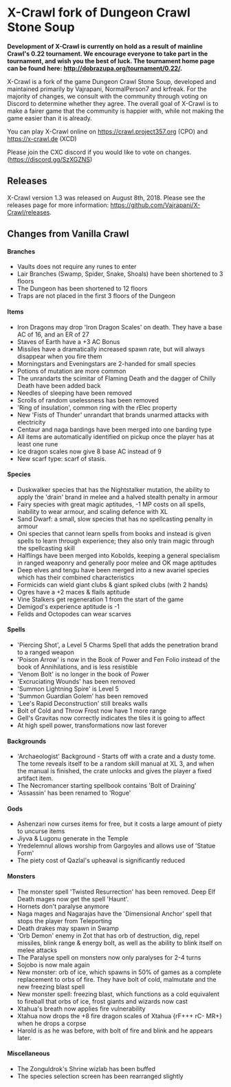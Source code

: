 # X-Crawl fork of Dungeon Crawl Stone Soup

**Development of X-Crawl is currently on hold as a result of mainline Crawl's 0.22 tournament. We encourage everyone to take part in the tournament, and wish you the best of luck. The tournament home page can be found here: http://dobrazupa.org/tournament/0.22/.**

X-Crawl is a fork of the game Dungeon Crawl Stone Soup, developed and maintained primarily by Vajrapani, NormalPerson7 and krfreak. For the majority of changes, we consult with the community through voting on Discord to determine whether they agree. The overall goal of X-Crawl is to make a fairer game that the community is happier with, while not making the game easier than it is already.

You can play X-Crawl online on https://crawl.project357.org (CPO) and https://x-crawl.de (XCD)

Please join the CXC discord if you would like to vote on changes. (https://discord.gg/SzXGZNS)

## Releases
X-Crawl version 1.3 was released on August 8th, 2018. Please see the releases page for more information: https://github.com/Vajrapani/X-Crawl/releases.

## Changes from Vanilla Crawl
#### Branches
  - Vaults does not require any runes to enter
  - Lair Branches (Swamp, Spider, Snake, Shoals) have been shortened to 3 floors
  - The Dungeon has been shortened to 12 floors
  - Traps are not placed in the first 3 floors of the Dungeon

#### Items
  - Iron Dragons may drop 'Iron Dragon Scales' on death. They have a base AC of 16, and an ER of 27
  - Staves of Earth have a +3 AC Bonus
  - Missiles have a dramatically increased spawn rate, but will always disappear when you fire them
  - Morningstars and Eveningstars are 2-handed for small species
  - Potions of mutation are more common
  - The unrandarts the scimitar of Flaming Death and the dagger of Chilly Death have been added back
  - Needles of sleeping have been removed
  - Scrolls of random uselessness has been removed
  - 'Ring of insulation', common ring with the rElec property
  - New 'Fists of Thunder' unrandart that brands unarmed attacks with electricity
  - Centaur and naga bardings have been merged into one barding type
  - All items are automatically identified on pickup once the player has at least one rune
  - Ice dragon scales now give 8 base AC instead of 9
  - New scarf type: scarf of stasis.
#### Species
 - Duskwalker species that has the Nightstalker mutation, the ability to apply the 'drain' brand in melee and a halved stealth penalty in armour
 - Fairy species with great magic aptitudes, -1 MP costs on all spells, inability to wear armour, and scaling defence with XL
 - Sand Dwarf: a small, slow species that has no spellcasting penalty in armour
 - Oni species that cannot learn spells from books and instead is given spells to learn through experience; they also only train magic through the spellcasting skill
 - Halflings have been merged into Kobolds, keeping a general specialism in ranged weaponry and generally poor melee and OK mage aptitudes
 - Deep elves and tengu have been merged into a new avariel species which has their combined characteristics
 - Formicids can wield giant clubs & giant spiked clubs (with 2 hands)
 - Ogres have a +2 maces & flails aptitude
 - Vine Stalkers get regeneration 1 from the start of the game
 - Demigod's experience aptitude is -1
 - Felids and Octopodes can wear scarves

#### Spells
 - 'Piercing Shot', a Level 5 Charms Spell that adds the penetration brand to a ranged weapon
 - 'Poison Arrow' is now in the Book of Power and Fen Folio instead of the book of Annihilations, and is less resistible
 - 'Venom Bolt' is no longer in the book of Power
 - 'Excruciating Wounds' has been removed
 - 'Summon Lightning Spire' is Level 5
 - 'Summon Guardian Golem' has been removed
 - 'Lee's Rapid Deconstruction' still breaks walls
 - Bolt of Cold and Throw Frost now have 1 more range
 - Gell's Gravitas now correctly indicates the tiles it is going to affect
 - At high spell power, transformations now last forever

#### Backgrounds
 - 'Archaeologist' Background - Starts off with a crate and a dusty tome. The tome reveals itself to be a random skill manual at XL 3, and when the manual is finished, the crate unlocks and gives the player a fixed artifact item.
 - The Necromancer starting spellbook contains 'Bolt of Draining'
 - 'Assassin' has been renamed to 'Rogue'

#### Gods
 - Ashenzari now curses items for free, but it costs a large amount of piety to uncurse items
 - Jiyva & Lugonu generate in the Temple
 - Yredelemnul allows worship from Gargoyles and allows use of 'Statue Form'
 - The piety cost of Qazlal's upheaval is significantly reduced

#### Monsters
 - The monster spell 'Twisted Resurrection' has been removed. Deep Elf Death mages now get the spell 'Haunt'. 
 - Hornets don't paralyse anymore
 - Naga mages and Nagarajas have the 'Dimensional Anchor' spell that stops the player from Teleporting
 - Death drakes may spawn in Swamp
 - 'Orb Demon' enemy in Zot that has orb of destruction, dig, repel missiles, blink range & energy bolt, as well as the ability to blink itself on melee attacks
  - The Paralyse spell on monsters now only paralyses for 2-4 turns
  - Sojobo is now male again
  - New monster: orb of ice, which spawns in 50% of games as a complete replacement to orbs of fire. They have bolt of cold, malmutate and the new freezing blast spell
  - New monster spell: freezing blast, which functions as a cold equivalent to fireball that orbs of ice, frost giants and wizards now cast
  - Xtahua's breath now applies fire vulnerability
  - Xtahua now drops the +8 fire dragon scales of Xtahua {rF+++ rC- MR+} when he drops a corpse
  - Harold is as he was before, with bolt of fire and blink and he appears later.

#### Miscellaneous
 - The Zonguldrok's Shrine wizlab has been buffed
 - The species selection screen has been rearranged slightly
